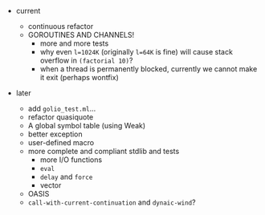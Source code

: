 * current
    * continuous refactor
    * GOROUTINES AND CHANNELS!
        * more and more tests
        * why even `l=1024K` (originally `l=64K` is fine) will cause stack overflow in `(factorial 10)`?
        * when a thread is permanently blocked, currently we cannot make it exit (perhaps wontfix)

* later
    * add `golio_test.ml`...
    * refactor quasiquote
    * A global symbol table (using Weak)
    * better exception
    * user-defined macro
    * more complete and compliant stdlib and tests
        * more I/O functions
        * `eval`
        * `delay` and `force`
        * vector
    * OASIS
    * `call-with-current-continuation` and `dynaic-wind`?
